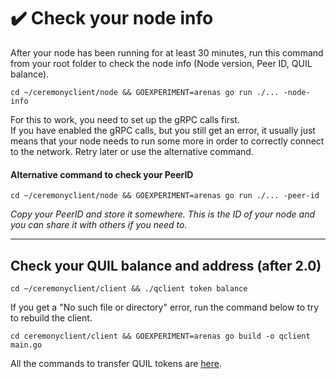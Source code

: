 # ✔️ Check your node info

After your node has been running for at least 30 minutes, run this command from your root folder to check the node info (Node version, Peer ID, QUIL balance).

```
cd ~/ceremonyclient/node && GOEXPERIMENT=arenas go run ./... -node-info
```

For this to work, you need to set up the gRPC calls first.\
If you have enabled the gRPC calls, but you still get an error, it usually just means that your node needs to run some more in order to correctly connect to the network. Retry later or use the alternative command.

#### **Alternative command to check your PeerID**

```
cd ~/ceremonyclient/node && GOEXPERIMENT=arenas go run ./... -peer-id
```

_Copy your PeerID and store it somewhere. This is the ID of your node and you can share it with others if you need to._

***

## Check your QUIL balance and address (after 2.0)

```
cd ~/ceremonyclient/client && ./qclient token balance
```

If you get a "No such file or directory" error, run the command below to try to rebuild the client.

```
cd ceremonyclient/client && GOEXPERIMENT=arenas go build -o qclient main.go
```

All the commands to transfer QUIL tokens are [here](https://github.com/lamat1111/Quilibrium-Node-Auto-Installer/blob/main/tokens-cli-commands.md).
